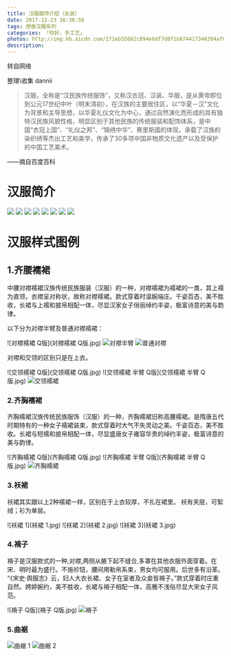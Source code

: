 ```yaml
---
title: 汉服服饰介绍（女装）
date: 2017-12-23 16:38:58
tags: 想做汉服系列
categories: 「你好，手工艺」
photos: http://img.hb.aicdn.com/1f1eb55682c894e6df7d0f1b874417346394af0910c3a5-9QttR7_fw658
description: 
---
```


转自网络

整理\收集 dannii

> 汉服，全称是“汉民族传统服饰”，又称汉衣冠、汉装、华服，是从黄帝即位到公元17世纪中叶（明末清初），在汉族的主要居住区，以“华夏－汉”文化为背景和主导思想，以华夏礼仪文化为中心，通过自然演化而形成的具有独特汉民族风貌性格，明显区别于其他民族的传统服装和配饰体系，是中国“衣冠上国”、“礼仪之邦”、“锦绣中华”、赛里斯国的体现，承载了汉族的染织绣等杰出工艺和美学，传承了30多项中国非物质文化遗产以及受保护的中国工艺美术。
> 
——摘自百度百科

# 汉服简介
![](1.jpg)
![](2.jpg)
![](3.jpg)
![](4.jpg)
![](5.jpg)
![](6.jpg)
![](7.jpg)
![](8.jpg)


# 汉服样式图例

## 1.齐腰襦裙
中腰对襟襦裙汉族传统民族服装（汉服）的一种，对襟襦裙为襦裙的一类，其上襦为直领，衣襟呈对称状，故称对襟襦裙。款式穿着时温婉端庄。千姿百态，美不胜收，长裙与上襦和披帛相配一体，尽显汉家女子俏丽绰约丰姿，极富诗意的美与韵律。

以下分为对襟半臂及普通对襟襦裙：

![对襟襦裙 Q版](对襟襦裙 Q版.jpg)
![对襟半臂](对襟半臂.jpg)
![普通对襟](普通对襟.jpg)

对襟和交领的区别只是在上衣。

![交领襦裙 Q版](交领襦裙 Q版.jpg)
![交领襦裙 半臂 Q版](交领襦裙 半臂 Q版.jpg)
![交领襦裙](交领襦裙.jpg)

### 2.齐胸襦裙

齐胸襦裙汉族传统民族服饰（汉服）的一种，齐胸襦裙旧称高腰襦裙。是隋唐五代时期特有的一种女子襦裙装束，款式穿着时大气不失灵动之美。千姿百态，美不胜收。长裙与短襦和披帛相配一体，尽显盛唐女子雍容华贵的绰约丰姿，极富诗意的美与韵律。

![齐胸襦裙 Q版](齐胸襦裙 Q版.jpg)
![齐胸襦裙 半臂 Q版](齐胸襦裙 半臂 Q版.jpg)
![齐胸襦裙](齐胸襦裙.jpg)

### 3.袄裙
袄裙其实跟以上2种襦裙一样，区别在于上衣较厚，不扎在裙里。
袄有夹层，可絮绒；衫为单层。

![袄裙 1](袄裙 1.jpg)
![袄裙 2](袄裙 2.jpg)
![袄裙 3](袄裙 3.jpg)

### 4.褙子

褙子是汉服款式的一种,对襟,两侧从腋下起不缝合,多罩在其他衣服外面穿着。在宋、明时最为盛行。不施袗钮，腰间用勒帛系束，男女均可服用。后世多有沿革。 “《宋史·舆服志》云，妇人大衣长裙、女子在室者及众妾皆褙子。”款式穿着时庄重自然。娉婷婉约，美不胜收，长裙与褙子相配一体，高雅不浅俗尽显大宋女子风范。

![褙子 Q版](褙子 Q版.jpg)
![褙子](褙子.jpg)

### 5.曲裾

![曲裾 1](曲裾1.jpg)
![曲裾 2](曲裾2.jpg)